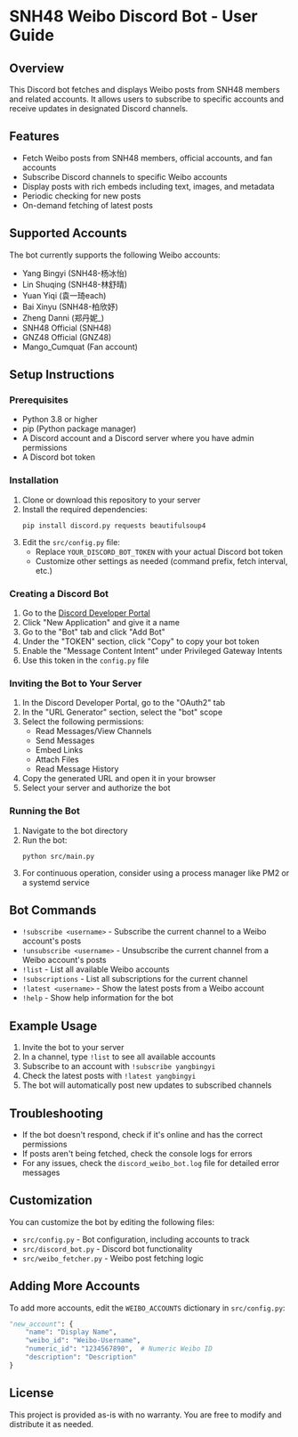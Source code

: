 # SNH48 Weibo Discord Bot - User Guide

## Overview
This Discord bot fetches and displays Weibo posts from SNH48 members and related accounts. It allows users to subscribe to specific accounts and receive updates in designated Discord channels.

## Features
- Fetch Weibo posts from SNH48 members, official accounts, and fan accounts
- Subscribe Discord channels to specific Weibo accounts
- Display posts with rich embeds including text, images, and metadata
- Periodic checking for new posts
- On-demand fetching of latest posts

## Supported Accounts
The bot currently supports the following Weibo accounts:
- Yang Bingyi (SNH48-杨冰怡)
- Lin Shuqing (SNH48-林舒晴)
- Yuan Yiqi (袁一琦each)
- Bai Xinyu (SNH48-柏欣妤)
- Zheng Danni (郑丹妮_)
- SNH48 Official (SNH48)
- GNZ48 Official (GNZ48)
- Mango_Cumquat (Fan account)

## Setup Instructions

### Prerequisites
- Python 3.8 or higher
- pip (Python package manager)
- A Discord account and a Discord server where you have admin permissions
- A Discord bot token

### Installation
1. Clone or download this repository to your server
2. Install the required dependencies:
   ```
   pip install discord.py requests beautifulsoup4
   ```
3. Edit the `src/config.py` file:
   - Replace `YOUR_DISCORD_BOT_TOKEN` with your actual Discord bot token
   - Customize other settings as needed (command prefix, fetch interval, etc.)

### Creating a Discord Bot
1. Go to the [Discord Developer Portal](https://discord.com/developers/applications)
2. Click "New Application" and give it a name
3. Go to the "Bot" tab and click "Add Bot"
4. Under the "TOKEN" section, click "Copy" to copy your bot token
5. Enable the "Message Content Intent" under Privileged Gateway Intents
6. Use this token in the `config.py` file

### Inviting the Bot to Your Server
1. In the Discord Developer Portal, go to the "OAuth2" tab
2. In the "URL Generator" section, select the "bot" scope
3. Select the following permissions:
   - Read Messages/View Channels
   - Send Messages
   - Embed Links
   - Attach Files
   - Read Message History
4. Copy the generated URL and open it in your browser
5. Select your server and authorize the bot

### Running the Bot
1. Navigate to the bot directory
2. Run the bot:
   ```
   python src/main.py
   ```
3. For continuous operation, consider using a process manager like PM2 or a systemd service

## Bot Commands
- `!subscribe <username>` - Subscribe the current channel to a Weibo account's posts
- `!unsubscribe <username>` - Unsubscribe the current channel from a Weibo account's posts
- `!list` - List all available Weibo accounts
- `!subscriptions` - List all subscriptions for the current channel
- `!latest <username>` - Show the latest posts from a Weibo account
- `!help` - Show help information for the bot

## Example Usage
1. Invite the bot to your server
2. In a channel, type `!list` to see all available accounts
3. Subscribe to an account with `!subscribe yangbingyi`
4. Check the latest posts with `!latest yangbingyi`
5. The bot will automatically post new updates to subscribed channels

## Troubleshooting
- If the bot doesn't respond, check if it's online and has the correct permissions
- If posts aren't being fetched, check the console logs for errors
- For any issues, check the `discord_weibo_bot.log` file for detailed error messages

## Customization
You can customize the bot by editing the following files:
- `src/config.py` - Bot configuration, including accounts to track
- `src/discord_bot.py` - Discord bot functionality
- `src/weibo_fetcher.py` - Weibo post fetching logic

## Adding More Accounts
To add more accounts, edit the `WEIBO_ACCOUNTS` dictionary in `src/config.py`:
```python
"new_account": {
    "name": "Display Name",
    "weibo_id": "Weibo-Username",
    "numeric_id": "1234567890",  # Numeric Weibo ID
    "description": "Description"
}
```

## License
This project is provided as-is with no warranty. You are free to modify and distribute it as needed.
